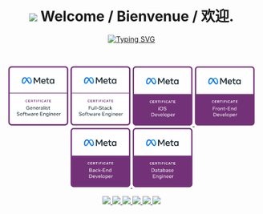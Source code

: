 <h1 align="center"><img src="https://camo.envatousercontent.com/2b85075c6f458c03e97045f6e7741cbced9087dc/68747470733a2f2f692e696d6775722e636f6d2f6833464262774c2e676966" width="35"> Welcome / Bienvenue / 欢迎.</h1>
<p align="center">
<a href="https://git.io/typing-svg"><img src="https://readme-typing-svg.demolab.com?font=Fira+Code&weight=100&size=22&duration=4936&pause=1000&color=C724F7&center=true&vCenter=true&width=500&lines=I+am+Xiang+Bai;Human+Centered+AI+%F0%9F%A7%A0;Technical+University+of+Denmark+;Deep+Learning+%7C+Parallel+Computing;Neural+Science+%7C+Self-driving;Network+Science+%7C+Machine+Learning" alt="Typing SVG" /></a>
</p>

<br>

<p align="center">
  <img src="./badges/meta generalist.jpg" width="120" title="meta generalist software developer">
  <span>  </span>
  <img src="./badges/meta full stack.jpg" width="120" alt="accessibility text">
  <span>  </span>
  <a href="https://www.credly.com/badges/04fba620-0216-44dc-a694-0b38aec0d96e/public_url">
    <img src="./badges/meta ios.jpg" width="120" title="Meta iOS Developer Certificate">
  </a>
  <span> </span>
  <a href="https://www.credly.com/badges/99000ceb-7950-403f-a0d1-a634bcbebd07/public_url">
    <img src="./badges/meta front end.jpg" width="120" title="Meta Front-End Developer Certificate">
  </a>
  <span> </span>
  <a href="https://www.credly.com/badges/6f6d30e1-13be-4857-947c-526390343518/public_url">
    <img src="./badges/meta back end.jpg" width="120" title="Meta Back-End Developer Certificate">
  </a>
  <span> </span>
  <a href="https://www.credly.com/badges/20c41e0e-efc9-43a1-b501-8371f6cc744e/public_url">
    <img src="./badges/meta database.jpg" width="120" title="Meta Database Engineer Certificate">
  </a>
</p>


<p align="center">
  <a href="https://learn.microsoft.com/api/credentials/share/en-us/baixianger/8E3DADC902222222?sharingId=FC7085BF4336274B">
    <img src="https://images.credly.com/images/be8fcaeb-c769-4858-b567-ffaaa73ce8cf/image.png" width="120">
  </a>
  <a href="https://learn.microsoft.com/api/credentials/share/en-us/baixianger/344ADB76D6CA06B3?sharingId=FC7085BF4336274B">
    <img src="https://images.credly.com/images/61f56aa4-16fd-403c-90bc-1d90dba1fa99/twitter_thumb_201604_image.png" width="120">
  </a>
  <a href="https://learn.microsoft.com/api/credentials/share/en-us/baixianger/9F182E1E1D1DED55?sharingId=FC7085BF4336274B">
    <img src="https://images.credly.com/images/5c8fca38-b0d2-49e5-9ad2-f3f8e79b327f/twitter_thumb_201604_azure-data-scientist-associate-600x600.png" width="120">
  </a>
  <a href="https://learn.microsoft.com/api/credentials/share/en-us/baixianger/8CB5F5941B515C58?sharingId=FC7085BF4336274B">
    <img src="https://images.credly.com/images/61542181-0e8d-496c-a17c-3d4bf590eda1/twitter_thumb_201604_azure-data-engineer-associate-600x600.png" width="120">
  </a>
  <a href="https://learn.microsoft.com/api/credentials/share/en-us/baixianger/9BF06961AFA5AC9A?sharingId=FC7085BF4336274B">
    <img src="https://images.credly.com/images/336eebfc-0ac3-4553-9a67-b402f491f185/twitter_thumb_201604_azure-administrator-associate-600x600.png" width="120">
  </a>
  <a href="https://learn.microsoft.com/api/credentials/share/en-us/baixianger/225ACDC56776F4AF?sharingId=FC7085BF4336274B">
    <img src="https://images.credly.com/images/63316b60-f62d-4e51-aacc-c23cb850089c/twitter_thumb_201604_azure-developer-associate-600x600.png" width="120">
  </a>
</p>

<!---
baixianger/baixianger is a ✨ special ✨ repository because its `README.md` (this file) appears on your GitHub profile.
You can click the Preview link to take a look at your changes.
--->
